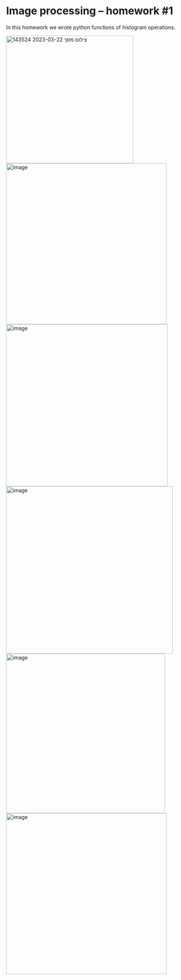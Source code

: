 # Image processing – homework #1
In this homework we wrote python functions of histogram operations.

<img width="345" alt="צילום מסך 2023-03-22 143524" src="https://user-images.githubusercontent.com/100043559/226906457-22a77246-cb72-45cb-9759-28a24f0fda03.png">

<img width="435" alt="image" src="https://user-images.githubusercontent.com/100043559/226906578-bbae76ab-651d-4eb3-ae24-1a4aa2f5161f.png">

<img width="438" alt="image" src="https://user-images.githubusercontent.com/100043559/226906651-d7f865d5-932b-419d-b586-889cd08a41fa.png">

<img width="452" alt="image" src="https://user-images.githubusercontent.com/100043559/226906750-1bf85f4c-2d38-4de4-abbf-639ade302ab6.png">

<img width="431" alt="image" src="https://user-images.githubusercontent.com/100043559/226906834-bfa1d209-cbc4-49ec-a5c6-9af8bc73629f.png">

<img width="435" alt="image" src="https://user-images.githubusercontent.com/100043559/226906915-2222a17f-7ab3-49bc-8c09-3b2dbbf6dabb.png">

